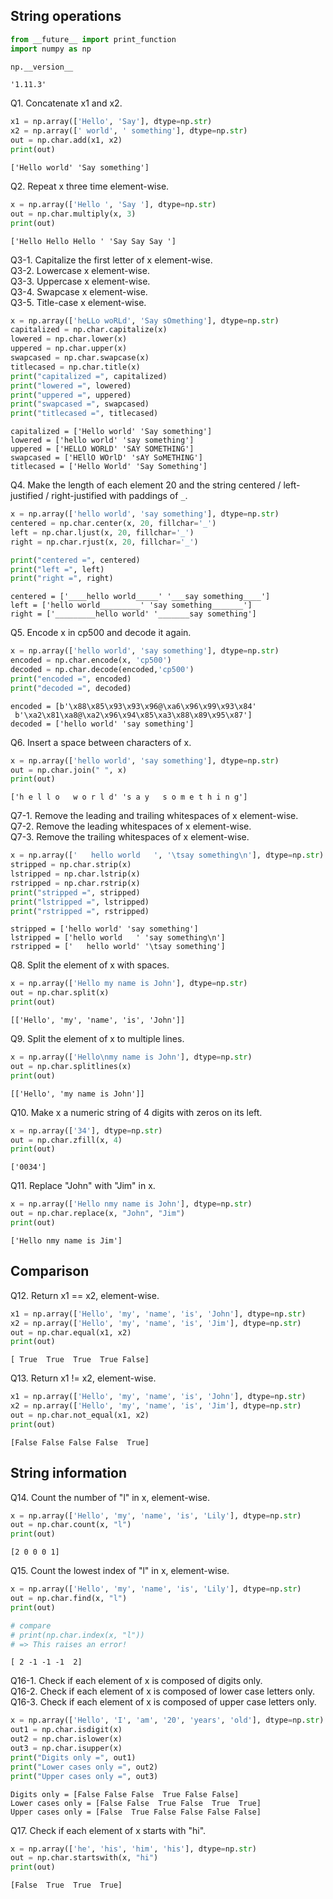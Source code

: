 
## String operations


```python
from __future__ import print_function
import numpy as np
```


```python
np.__version__
```




    '1.11.3'



Q1. Concatenate x1 and x2.


```python
x1 = np.array(['Hello', 'Say'], dtype=np.str)
x2 = np.array([' world', ' something'], dtype=np.str)
out = np.char.add(x1, x2)
print(out)
```

    ['Hello world' 'Say something']
    

Q2. Repeat x three time element-wise.


```python
x = np.array(['Hello ', 'Say '], dtype=np.str)
out = np.char.multiply(x, 3)
print(out)
```

    ['Hello Hello Hello ' 'Say Say Say ']
    

Q3-1. Capitalize the first letter of x element-wise.<br/>
Q3-2. Lowercase x element-wise.<br/>
Q3-3. Uppercase x element-wise.<br/>
Q3-4. Swapcase x element-wise.<br/>
Q3-5. Title-case x element-wise.<br/>


```python
x = np.array(['heLLo woRLd', 'Say sOmething'], dtype=np.str)
capitalized = np.char.capitalize(x)
lowered = np.char.lower(x)
uppered = np.char.upper(x)
swapcased = np.char.swapcase(x)
titlecased = np.char.title(x)
print("capitalized =", capitalized)
print("lowered =", lowered)
print("uppered =", uppered)
print("swapcased =", swapcased)
print("titlecased =", titlecased)
```

    capitalized = ['Hello world' 'Say something']
    lowered = ['hello world' 'say something']
    uppered = ['HELLO WORLD' 'SAY SOMETHING']
    swapcased = ['HEllO WOrlD' 'sAY SoMETHING']
    titlecased = ['Hello World' 'Say Something']
    

Q4. Make the length of each element 20 and the string centered / left-justified / right-justified with paddings of `_`.


```python
x = np.array(['hello world', 'say something'], dtype=np.str)
centered = np.char.center(x, 20, fillchar='_')
left = np.char.ljust(x, 20, fillchar='_')
right = np.char.rjust(x, 20, fillchar='_')

print("centered =", centered)
print("left =", left)
print("right =", right)
```

    centered = ['____hello world_____' '___say something____']
    left = ['hello world_________' 'say something_______']
    right = ['_________hello world' '_______say something']
    

Q5. Encode x in cp500 and decode it again.


```python
x = np.array(['hello world', 'say something'], dtype=np.str)
encoded = np.char.encode(x, 'cp500')
decoded = np.char.decode(encoded,'cp500')
print("encoded =", encoded)
print("decoded =", decoded)
```

    encoded = [b'\x88\x85\x93\x93\x96@\xa6\x96\x99\x93\x84'
     b'\xa2\x81\xa8@\xa2\x96\x94\x85\xa3\x88\x89\x95\x87']
    decoded = ['hello world' 'say something']
    

Q6. Insert a space between characters of x.


```python
x = np.array(['hello world', 'say something'], dtype=np.str)
out = np.char.join(" ", x)
print(out)
```

    ['h e l l o   w o r l d' 's a y   s o m e t h i n g']
    

Q7-1. Remove the leading and trailing whitespaces of x element-wise.<br/>
Q7-2. Remove the leading whitespaces of x element-wise.<br/>
Q7-3. Remove the trailing whitespaces of x element-wise.


```python
x = np.array(['   hello world   ', '\tsay something\n'], dtype=np.str)
stripped = np.char.strip(x)
lstripped = np.char.lstrip(x)
rstripped = np.char.rstrip(x)
print("stripped =", stripped)
print("lstripped =", lstripped)
print("rstripped =", rstripped)
```

    stripped = ['hello world' 'say something']
    lstripped = ['hello world   ' 'say something\n']
    rstripped = ['   hello world' '\tsay something']
    

Q8. Split the element of x with spaces.


```python
x = np.array(['Hello my name is John'], dtype=np.str)
out = np.char.split(x)
print(out)
```

    [['Hello', 'my', 'name', 'is', 'John']]
    

Q9. Split the element of x to multiple lines.


```python
x = np.array(['Hello\nmy name is John'], dtype=np.str)
out = np.char.splitlines(x)
print(out)
```

    [['Hello', 'my name is John']]
    

Q10. Make x a numeric string of 4 digits with zeros on its left.


```python
x = np.array(['34'], dtype=np.str)
out = np.char.zfill(x, 4)
print(out)
```

    ['0034']
    

Q11. Replace "John" with "Jim" in x.


```python
x = np.array(['Hello nmy name is John'], dtype=np.str)
out = np.char.replace(x, "John", "Jim")
print(out)
```

    ['Hello nmy name is Jim']
    

## Comparison

Q12. Return x1 == x2, element-wise.


```python
x1 = np.array(['Hello', 'my', 'name', 'is', 'John'], dtype=np.str)
x2 = np.array(['Hello', 'my', 'name', 'is', 'Jim'], dtype=np.str)
out = np.char.equal(x1, x2)
print(out)
```

    [ True  True  True  True False]
    

Q13. Return x1 != x2, element-wise.


```python
x1 = np.array(['Hello', 'my', 'name', 'is', 'John'], dtype=np.str)
x2 = np.array(['Hello', 'my', 'name', 'is', 'Jim'], dtype=np.str)
out = np.char.not_equal(x1, x2)
print(out)
```

    [False False False False  True]
    

## String information

Q14. Count the number of "l" in x, element-wise.


```python
x = np.array(['Hello', 'my', 'name', 'is', 'Lily'], dtype=np.str)
out = np.char.count(x, "l")
print(out)
```

    [2 0 0 0 1]
    

Q15. Count the lowest index of "l" in x, element-wise.


```python
x = np.array(['Hello', 'my', 'name', 'is', 'Lily'], dtype=np.str)
out = np.char.find(x, "l")
print(out)

# compare
# print(np.char.index(x, "l"))
# => This raises an error!
```

    [ 2 -1 -1 -1  2]
    

Q16-1. Check if each element of x is composed of digits only.<br/>
Q16-2. Check if each element of x is composed of lower case letters only.<br/>
Q16-3. Check if each element of x is composed of upper case letters only.


```python
x = np.array(['Hello', 'I', 'am', '20', 'years', 'old'], dtype=np.str)
out1 = np.char.isdigit(x)
out2 = np.char.islower(x)
out3 = np.char.isupper(x)
print("Digits only =", out1)
print("Lower cases only =", out2)
print("Upper cases only =", out3)
```

    Digits only = [False False False  True False False]
    Lower cases only = [False False  True False  True  True]
    Upper cases only = [False  True False False False False]
    

Q17. Check if each element of x starts with "hi".


```python
x = np.array(['he', 'his', 'him', 'his'], dtype=np.str)
out = np.char.startswith(x, "hi")
print(out)
```

    [False  True  True  True]
    


```python

```

